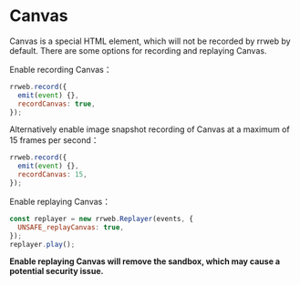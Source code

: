 # Canvas

Canvas is a special HTML element, which will not be recorded by rrweb by default. There are some options for recording and replaying Canvas.

Enable recording Canvas：

```js
rrweb.record({
  emit(event) {},
  recordCanvas: true,
});
```

Alternatively enable image snapshot recording of Canvas at a maximum of 15 frames per second：

```js
rrweb.record({
  emit(event) {},
  recordCanvas: 15,
});
```

Enable replaying Canvas：

```js
const replayer = new rrweb.Replayer(events, {
  UNSAFE_replayCanvas: true,
});
replayer.play();
```

**Enable replaying Canvas will remove the sandbox, which may cause a potential security issue.**
